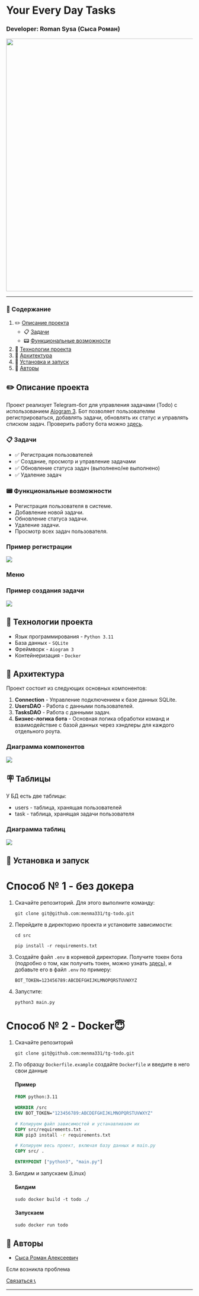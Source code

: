 # Your Every Day Tasks

### Developer: Roman Sysa (Сыса Роман)

<img src="readme/logo_tg_bot.jpg" width=800 height=680>

---

### 📃 Содержание

1. ✏️ [Описание проекта](#project_desc)
    - 📋 [Задачи](#goals)
    - 📟 [Функциональные возможности](#func_abilities)
2. 📱 [Технологии проекта](#project_technologies)
3. 📐 [Архитектура](#architecture)
4. 🔌 [Установка и запуск](#installation_and_launch)
5. 🧙 [Авторы](#authors)
   <a name="project_desc"></a>

## ✏️ Описание проекта ##

Проект реализует Telegram-бот для управления задачами (Todo) с
использованием <a href="https://docs.aiogram.dev/en/latest/">Aiogram 3</a>. Бот позволяет пользователям
регистрироваться, добавлять задачи, обновлять их статус и управлять списком задач. Проверить работу бота
можно <a href="https://t.me/maxbitsolution_todo_bot">здесь</a>.

<a name="goals"></a>

### 📋 Задачи ###

<ul>
   <li>✅ Регистрация пользователей</li>
   <li>✅ Создание, просмотр и управление задачами</li>
   <li>✅ Обновление статуса задач (выполнено/не выполнено)</li>
   <li>✅ Удаление задач</li>
</ul>

<a name="func_abilities"></a>

### 📟 Функциональные возможности ###

- Регистрация пользователя в системе.
- Добавление новой задачи.
- Обновление статуса задачи.
- Удаление задачи.
- Просмотр всех задач пользователя.

### Пример регистрации
<img src="readme/prev_registration.png">

### Меню

### Пример создания задачи
<img src="readme/prev_task_manager.png">


<a name="project_technologies"></a>

## 📱 Технологии проекта ##

- Язык программирования - `Python 3.11`
- База данных - `SQLite`
- Фреймворк - `Aiogram 3`
- Контейнеризация - `Docker`

<a name="architecture"></a>

## 📐 Архитектура ##

Проект состоит из следующих основных компонентов:

1. **Connection** - Управление подключением к базе данных SQLite.
2. **UsersDAO** - Работа с данными пользователей.
3. **TasksDAO** - Работа с данными задач.
4. **Бизнес-логика бота** - Основная логика обработки команд и взаимодействие с базой данных через хэндлеры для каждого
   отдельного роута.

### Диаграмма компонентов

<img src="readme/components_diagram.png">

## 🪧 Таблицы

У БД есть две таблицы:
<ul>
<li> users - таблица, хранящая пользователей</li>
<li> task - таблица, хранящая задачи пользователя</li>
</ul>

### Диаграмма таблиц

<img src="readme/db_diagram.png">


<a name="installation_and_launch"></a>

## 🔌 Установка и запуск ##

# Способ № 1 - без докера

1. Скачайте репозиторий. Для этого выполните команду:
   ```commandline
   git clone git@github.com:menma331/tg-todo.git
   ```

2. Перейдите в директорию проекта и установите зависимости:

   ```commandline
   cd src
   ```

   ```commandline
   pip install -r requirements.txt
   ```

3. Создайте файл `.env` в корневой директории. Получите токен бота (подробно о том, как получить токен, можно
   узнать <a href="https://core.telegram.org/bots">здесь</a>), и добавьте его в файл `.env` по примеру:

   ```commandline
   BOT_TOKEN=123456789:ABCDEFGHIJKLMNOPQRSTUVWXYZ
   ```

4. Запустите:
   ```commandline
   python3 main.py
   ```

# Способ № 2 - Docker😇

1. Скачайте репозиторий
   ```commandline
   git clone git@github.com:menma331/tg-todo.git
   ```
2. По образцу `Dockerfile.example` создайте `Dockerfile` и введите в него свои данные
   #### Пример
   ```dockerfile
   FROM python:3.11
   
   WORKDIR /src
   ENV BOT_TOKEN="123456789:ABCDEFGHIJKLMNOPQRSTUVWXYZ"
   
   # Копируем файл зависимостей и устанавливаем их
   COPY src/requirements.txt .
   RUN pip3 install -r requirements.txt
   
   # Копируем весь проект, включая базу данных и main.py
   COPY src/ .
   
   ENTRYPOINT ["python3", "main.py"]

   ```
3. Билдим и запускаем (Linux)
   #### Билдим
   ```commandline
   sudo docker build -t todo ./
   ```
   #### Запускаем
   ```commandline
   sudo docker run todo
   ```

<a name="authors"></a>

## 🧙‍️ Авторы

- [Сыса Роман Алексеевич](https://github.com/menma331)

Если возникла проблема

<a href="https://t.me/azirafiele">Связаться 📞</a>

--- 
 